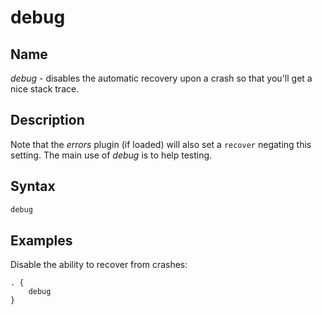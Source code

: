 # debug

## Name

*debug* - disables the automatic recovery upon a crash so that you'll get a nice stack trace.

## Description

Note that the *errors* plugin (if loaded) will also set a `recover` negating this setting. The main
use of *debug* is to help testing.

## Syntax

~~~ txt
debug
~~~

## Examples

Disable the ability to recover from crashes:

~~~ corefile
. {
    debug
}
~~~
